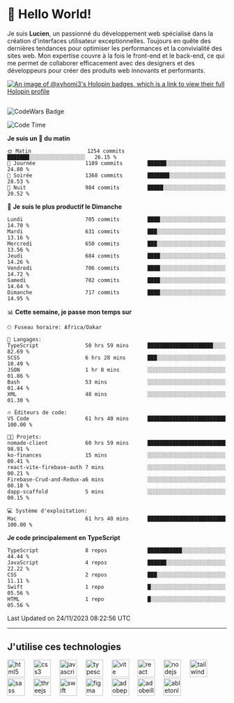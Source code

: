 # 👋 Hello World!

Je suis **Lucien**, un passionné du développement web spécialisé dans la création d'interfaces utilisateur exceptionnelles. Toujours en quête des dernières tendances pour optimiser les performances et la convivialité des sites web. Mon expertise couvre à la fois le front-end et le back-end, ce qui me permet de collaborer efficacement avec des designers et des développeurs pour créer des produits web innovants et performants.

[![An image of @xyhomi3's Holopin badges, which is a link to view their full Holopin profile](https://holopin.me/xyhomi3)](https://holopin.io/@xyhomi3)

##

![CodeWars Badge](https://www.codewars.com/users/xyhomi3/badges/small)

<!--START_SECTION:waka-->
![Code Time](http://img.shields.io/badge/Code%20Time-321%20hrs%2045%20mins-blue)

**Je suis un 🐤 du matin** 

```text
🌞 Matin                  1254 commits        ███████░░░░░░░░░░░░░░░░░░   26.15 % 
🌆 Journée                1189 commits        ██████░░░░░░░░░░░░░░░░░░░   24.80 % 
🌃 Soirée                 1368 commits        ███████░░░░░░░░░░░░░░░░░░   28.53 % 
🌙 Nuit                   984 commits         █████░░░░░░░░░░░░░░░░░░░░   20.52 % 
```
📅 **Je suis le plus productif le Dimanche** 

```text
Lundi                    705 commits         ████░░░░░░░░░░░░░░░░░░░░░   14.70 % 
Mardi                    631 commits         ███░░░░░░░░░░░░░░░░░░░░░░   13.16 % 
Mercredi                 650 commits         ███░░░░░░░░░░░░░░░░░░░░░░   13.56 % 
Jeudi                    684 commits         ████░░░░░░░░░░░░░░░░░░░░░   14.26 % 
Vendredi                 706 commits         ████░░░░░░░░░░░░░░░░░░░░░   14.72 % 
Samedi                   702 commits         ████░░░░░░░░░░░░░░░░░░░░░   14.64 % 
Dimanche                 717 commits         ████░░░░░░░░░░░░░░░░░░░░░   14.95 % 
```


📊 **Cette semaine, je passe mon temps sur** 

```text
🕑︎ Fuseau horaire: Africa/Dakar

💬 Langages: 
TypeScript               50 hrs 59 mins      █████████████████████░░░░   82.69 % 
SCSS                     6 hrs 28 mins       ███░░░░░░░░░░░░░░░░░░░░░░   10.49 % 
JSON                     1 hr 8 mins         ░░░░░░░░░░░░░░░░░░░░░░░░░   01.86 % 
Bash                     53 mins             ░░░░░░░░░░░░░░░░░░░░░░░░░   01.44 % 
XML                      48 mins             ░░░░░░░░░░░░░░░░░░░░░░░░░   01.30 % 

🔥 Éditeurs de code: 
VS Code                  61 hrs 40 mins      █████████████████████████   100.00 % 

🐱‍💻 Projets: 
nomade-client            60 hrs 59 mins      █████████████████████████   98.91 % 
ko-finances              15 mins             ░░░░░░░░░░░░░░░░░░░░░░░░░   00.41 % 
react-vite-firebase-auth 7 mins              ░░░░░░░░░░░░░░░░░░░░░░░░░   00.21 % 
Firebase-Crud-and-Redux-a6 mins              ░░░░░░░░░░░░░░░░░░░░░░░░░   00.18 % 
dapp-scaffold            5 mins              ░░░░░░░░░░░░░░░░░░░░░░░░░   00.15 % 

💻 Système d'exploitation: 
Mac                      61 hrs 40 mins      █████████████████████████   100.00 % 
```

**Je code principalement en TypeScript** 

```text
TypeScript               8 repos             ███████████░░░░░░░░░░░░░░   44.44 % 
JavaScript               4 repos             ██████░░░░░░░░░░░░░░░░░░░   22.22 % 
CSS                      2 repos             ███░░░░░░░░░░░░░░░░░░░░░░   11.11 % 
Swift                    1 repo              █░░░░░░░░░░░░░░░░░░░░░░░░   05.56 % 
HTML                     1 repo              █░░░░░░░░░░░░░░░░░░░░░░░░   05.56 % 
```




 Last Updated on 24/11/2023 08:22:56 UTC
<!--END_SECTION:waka-->
---

## J'utilise ces technologies

<div align="left">
  <img src="https://skillicons.dev/icons?i=html" height="40" alt="html5 logo"  />
  <img width="12" />
  <img src="https://skillicons.dev/icons?i=css" height="40" alt="css3 logo"  />
  <img width="12" />
  <img src="https://skillicons.dev/icons?i=js" height="40" alt="javascript logo"  />
  <img width="12" />
  <img src="https://skillicons.dev/icons?i=ts" height="40" alt="typescript logo"  />
  <img width="12" />
  <img src="https://skillicons.dev/icons?i=vite" height="40" alt="vite logo"  />
  <img width="12" />
  <img src="https://skillicons.dev/icons?i=react" height="40" alt="react logo"  />
  <img width="12" />
  <img src="https://cdn.jsdelivr.net/gh/devicons/devicon/icons/nodejs/nodejs-original.svg" height="40" alt="nodejs logo"  />
  <img width="12" />
  <img src="https://skillicons.dev/icons?i=tailwind" height="40" alt="tailwindcss logo"  />
  <img width="12" />
  <img src="https://skillicons.dev/icons?i=sass" height="40" alt="sass logo"  />
  <img width="12" />
  <img src="https://skillicons.dev/icons?i=threejs" height="40" alt="threejs logo"  />
  <img width="12" />
  <img src="https://skillicons.dev/icons?i=swift" height="40" alt="swift logo"  />
  <img width="12" />
  <img src="https://skillicons.dev/icons?i=figma" height="40" alt="figma logo"  />
  <img width="12" />
  <img src="https://skillicons.dev/icons?i=ps" height="40" alt="adobephotoshop logo"  />
  <img width="12" />
  <img src="https://skillicons.dev/icons?i=ai" height="40" alt="adobeillustrator logo"  />
  <img width="12" />
  <img src="https://skillicons.dev/icons?i=ableton" height="40" alt="abletonlive logo"  />
</div>



